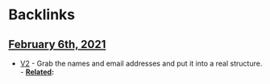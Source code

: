 
# Backlinks
## [February 6th, 2021](<February 6th, 2021.md>)
- [V2](<V2.md>) - Grab the names and email addresses and put it into a real structure.
                                    - **[Related](<Related.md>):**


